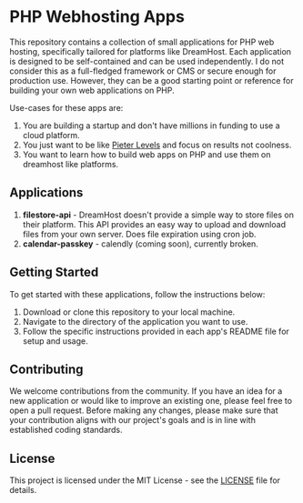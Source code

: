 # PHP Webhosting Apps

This repository contains a collection of small applications for PHP web hosting, specifically tailored for platforms like DreamHost. Each application is designed to be self-contained and can be used independently. I do not consider this as a full-fledged framework or CMS or secure enough for production use. However, they can be a good starting point or reference for building your own web applications on PHP.

Use-cases for these apps are:
1. You are building a startup and don't have millions in funding to use a cloud platform.
2. You just want to be like [Pieter Levels](https://www.youtube.com/watch?v=oFtjKbXKqbg&t) and focus on results not coolness.
3. You want to learn how to build web apps on PHP and use them on dreamhost like platforms.

## Applications

1. **filestore-api** - DreamHost doesn't provide a simple way to store files on their platform. This API provides an easy way to upload and download files from your own server. Does file expiration using cron job.
2. **calendar-passkey** - calendly (coming soon), currently broken.

## Getting Started

To get started with these applications, follow the instructions below:

1. Download or clone this repository to your local machine.
2. Navigate to the directory of the application you want to use.
3. Follow the specific instructions provided in each app's README file for setup and usage.

## Contributing

We welcome contributions from the community. If you have an idea for a new application or would like to improve an existing one, please feel free to open a pull request. Before making any changes, please make sure that your contribution aligns with our project's goals and is in line with established coding standards.

## License

This project is licensed under the MIT License - see the [LICENSE](LICENSE) file for details.
